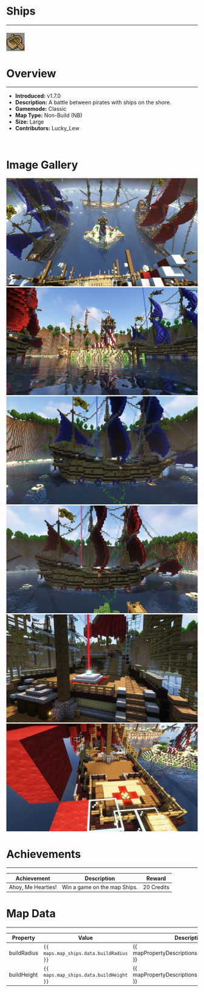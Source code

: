 # Ships

---

#### ![shipsicon](../assets/icons/ships-icon.jpg)

# Overview

---

- **Introduced:** v1.7.0
- **Description:** A battle between pirates with ships on the shore.
- **Gamemode:** Classic
- **Map Type:** Non-Build (NB)
- **Size:** Large
- **Contributors:** Lucky_Lew

<br />

# Image Gallery

![Ships - Overview](../assets/maps/ships/ships-overview.jpg)
![Ships - Middle](../assets/maps/ships/ships-middle.jpg)
![Ships - Blue Boat](../assets/maps/ships/ships-blueboat.jpg)
![Ships - Red Boat](../assets/maps/ships/ships-redboat.jpg)
![Ships - Beacon](../assets/maps/ships/ships-beacon.jpg)
![Ships - Spawn](../assets/maps/ships/ships-spawn.jpg)

# Achievements

---

| Achievement        | Description                  | Reward     |
| ------------------ | ---------------------------- | ---------- |
| Ahoy, Me Hearties! | Win a game on the map Ships. | 20 Credits |

# Map Data

---

| Property    | Value                                   | Description                                       |
| ----------- | --------------------------------------- | ------------------------------------------------- |
| buildRadius | `{{ maps.map_ships.data.buildRadius }}` | {{ mapPropertyDescriptions.buildRadius.classic }} |
| buildHeight | `{{ maps.map_ships.data.buildHeight }}` | {{ mapPropertyDescriptions.buildHeight.classic }} |
